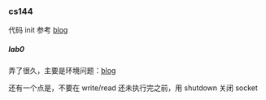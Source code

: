 ### cs144

代码 init 参考 [blog](https://github.com/PKUFlyingPig/CS144-Computer-Network)

##### lab0
弄了很久，主要是环境问题：[blog](https://blog.csdn.net/J__M__C/article/details/131713326)

还有一个点是，不要在 write/read 还未执行完之前，用 shutdown 关闭 socket
